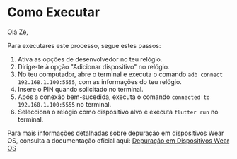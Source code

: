 # Como Executar

Olá Zé,

Para executares este processo, segue estes passos:

1. Ativa as opções de desenvolvedor no teu relógio.
2. Dirige-te à opção "Adicionar dispositivo" no relógio.
3. No teu computador, abre o terminal e executa o comando `adb connect 192.168.1.100:5555`, com as informações do teu relógio.
4. Insere o PIN quando solicitado no terminal.
5. Após a conexão bem-sucedida, executa o comando `connected to 192.168.1.100:5555` no terminal.
6. Selecciona o relógio como dispositivo alvo e executa `flutter run` no terminal.

Para mais informações detalhadas sobre depuração em dispositivos Wear OS, consulta a documentação oficial aqui: [Depuração em Dispositivos Wear OS](https://developer.android.com/training/wearables/get-started/debugging)
